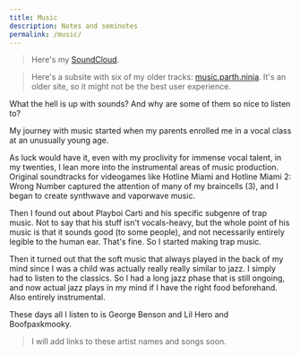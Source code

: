 ```yaml
---
title: Music
description: Notes and seminotes
permalink: /music/
---
```

> Here's my [SoundCloud](https://soundcloud.com/bhatji).

> Here's a subsite with six of my older tracks: [music.parth.ninja](https://music.parth.ninja). It's an older site, so it might not be the best user experience.

What the hell is up with sounds? And why are some of them so nice to listen to?

My journey with music started when my parents enrolled me in a vocal class at an unusually young age.

As luck would have it, even with my proclivity for immense vocal talent, in my twenties, I lean more into the instrumental areas of music production. Original soundtracks for videogames like Hotline Miami and Hotline Miami 2: Wrong Number captured the attention of many of my braincells (3), and I began to create synthwave and vaporwave music.

Then I found out about Playboi Carti and his specific subgenre of trap music. Not to say that his stuff isn't vocals-heavy, but the whole point of his music is that it sounds good (to some people), and not necessarily entirely legible to the human ear. That's fine. So I started making trap music.

Then it turned out that the soft music that always played in the back of my mind since I was a child was actually really really similar to jazz. I simply had to listen to the classics. So I had a long jazz phase that is still ongoing, and now actual jazz plays in my mind if I have the right food beforehand. Also entirely instrumental.

These days all I listen to is George Benson and Lil Hero and Boofpaxkmooky.

> I will add links to these artist names and songs soon.

